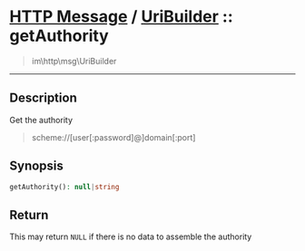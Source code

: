 # [HTTP Message](http.md) / [UriBuilder](http-UriBuilder.md) :: getAuthority
 > im\http\msg\UriBuilder
____

## Description
Get the authority

 > scheme://[user[:password]@]domain[:port]  

## Synopsis
```php
getAuthority(): null|string
```

## Return
This may return `NULL` if there is no data to assemble the authority
